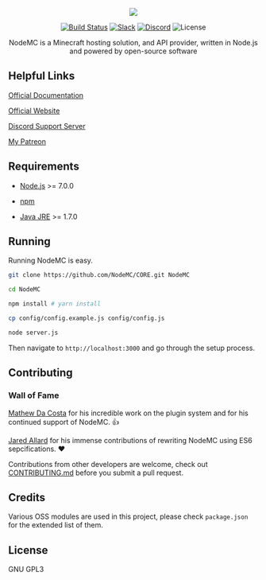 <p align="center"><img src="https://avatars0.githubusercontent.com/u/17482389?v=3&s=150" /></p>

<p align="center">
  <a href="http://nodemc.space:8080/job/NodeMC/"><img src="https://img.shields.io/badge/build-broken-red.svg" alt="Build Status" /></a>
  <a href="https://nodemc.space/slack"><img src="https://img.shields.io/badge/slack-community-brightgreen.svg" alt="Slack" /></a>
  <a href="https://discord.gg/PnHveq7"><img src="https://img.shields.io/badge/support-discord-7289DA.svg?logo=data:image/png;base64,iVBORw0KGgoAAAANSUhEUgAAACUAAAAcCAYAAADm63ZmAAAABGdBTUEAALGPC%2FxhBQAAAAlwSFlzAAALEAAACxABrSO9dQAAABl0RVh0U29mdHdhcmUAcGFpbnQubmV0IDQuMC4xMK0KCsAAAARRSURBVFhH7ZddSKRVGMedVRfbHXdLMopCoqwNL5S1zHGpVjZcKbNy2yBGIbEuMrrQiyAIIWIpaVtwly4UlCXFlvAmKNjBpG3Npotl90JnxRzUcdT1i%2FEDFT%2FGj37PO49O47wz6rbrVT%2F4c857nv8553nf95zzzsT8z%2F1gY2MjYX19PRsVU0%2FRZlOIH0WleE9JXZvvDQx4gIEL0U%2FIg75BxyVGeRg9g7LQyygHpdHnQRRP%2FTX0A1pA7ehD9IAx8N3CAKdQJxpE5SsrK6enp6cvLCwsOFdXVyeYOCL4J%2Bbm5q6NjY2dm5mZeZ3r80iSu4M%2BwGLRaXYPHb9EfnRlamrq8tLSki8w3d1Bgp7x8fEGbqZDrhn3KsUBnW5nMD8pCfFkvAyyKoPcKxhz3u%2F3z0qdOd7RKXcGc40xwn2Gef7SKaOD99Da2ppxJ%2FsBiRmbJiqY7OrfF5jvok4dGZbQL%2BrfF5hvjCLygifrREzLAfu%2B8pKmEA5JvaWmiLBzVtje4yS%2Fpk2mSFx8%2BP3aFBHm%2FVpTCIft%2Bp36THG73e3p6envYS3My8t73%2Bv13tRQCKOjo678%2FPxS8WVmZtoHBgacGjJleXn5ppGAGYuLi53qC0PuOikpqchisRSgV9Ebqamp79JnRi0G3NhSTk5OicTVV5CSknKWr8CUWsLgqcohHf75IZZAMOJB2dXV5WCC57HGi596AsoeGhoKeVojIyOdtJ%2BQuPriUVZPT89vajGFpE6IPwQaMzRuCq%2FuKrbtuyTO5%2FP9rRYDPiUukjio8U1i%2B%2Fv7oybFE%2F5IvUFoPKtxU3jvPhI%2FonYDmp%2FjoA1Z8PIqKJ5SiwHXDzF%2B1AOZj%2FYltQfhjj%2FTeDR%2BJ7FjlPJzxoZCntImtN9GWVRjKdPQH4FIZPjo%2F6ypBOGxX9L4jjBJ1ONgk936BH4SOTWVIPzu%2BV7jW8hZMzw8fEtKbfrP8Jq88%2FPzk3q5Be23NZUgHo%2BnQeMhzM7O3qmtrT3X3d39q2x3bd4zk5OT7paWlosul8uhTSGwfG5pKkFyc3NtBPrUEwKLfNHhcDTI%2BdPU1PRtb2%2Fvdc6dsLv9Nxzkq4zndjqdP5aXl39SVVX1qVxrOAQ56yoqKoo1lSBs4zQ5rQcHB2%2BoNwzpXF9fX429UGSz2Yplsrq6uq%2Bam5svSMI1NTVfSBLJyclnxFNWVvbxxMSE6YYQWOCekpISOQ7CzymSikMnY2Nj32xsbDzPwvNqvy1YW66ioqJn8WWiPLoZyZmJeAHlK4mJiWn8lA775cGT9rW2tjboVyIfrxWZIqfvi5SFklxlZWVFW1vbZU7ja%2FKds9vtpcQfC1gNDnKdhB5FT6DH0SPoCDIOWkprRkbG6b6%2Bvj957e0dHR1XqqurP7darW8TluRPosPijQomGTyX6va7l7Y4tBfoZsmi3D5WHnqa%2Bu7%2FPAh0OopS0XGUTdOhQGRv0FeWxgtIXvsx9LA0B6LbiYn5ByPwLbzmp0e3AAAAAElFTkSuQmCC" alt="Discord" /></a>
  <img src="https://img.shields.io/badge/license-GPL3-brightgreen.svg" alt="License" />
</p>

<p align="center">NodeMC is a Minecraft hosting solution, and API provider, written in Node.js and powered by open-source software</p>


## Helpful Links

[Official Documentation](https://nodemc.space/docs)

[Official Website](https://nodemc.space)

[Discord Support Server](https://discord.gg/PnHveq7)

[My Patreon](https://www.patreon.com/gmemstr?ty=h)

## Requirements

- [Node.js](https://nodejs.org/en/) >= 7.0.0

- [npm](https://www.npmjs.com/)

- [Java JRE](https://www.java.com/en/) >= 1.7.0


## Running

Running NodeMC is easy.

```bash
git clone https://github.com/NodeMC/CORE.git NodeMC

cd NodeMC

npm install # yarn install

cp config/config.example.js config/config.js

node server.js
```

Then navigate to `http://localhost:3000` and go through the setup process.

## Contributing

### Wall of Fame

[Mathew Da Costa](https://github.com/md678685) for his incredible work on the plugin system
and for his continued support of NodeMC. :thumbsup:

[Jared Allard](https://github.com/jaredallard) for his immense contributions of rewriting NodeMC
using ES6 sepcifications. :heart:

Contributions from other developers are welcome, check out [CONTRIBUTING.md](https://github.com/nodemc/core/tree/v6-optimize/.github/CONTRIBUTING.md) before you submit a pull request.

## Credits

Various OSS modules are used in this project, please check `package.json` for the extended list of them.

## License

GNU GPL3
